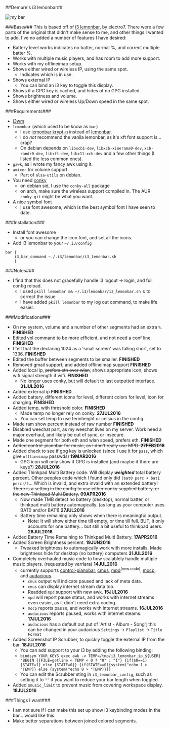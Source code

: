 ##Demure's i3 lemonbar##

![my bar][pic0]

###Base###
This is based off of [i3 lemonbar], by electro7.
There were a few parts of the original that didn't make sense to me, and other things I wanted to add.
I've no added a number of features I have desired:

* Battery level works indicates no batter, normal %, and correct multiple batter %.
* Works with multiple music players, and has room to add more support.
* Works with my offlineimap setup.
* Shows either wired or wireless IP, using the same spot.
  * Indicates which is in use.
* Shows external IP
  * You can bind an i3 key to toggle this display.
* Shows if a GPG key is cached, and hides of no GPG installed.
* Shows brightness and volume.
* Shows either wired or wireless Up/Down speed in the same spot.


###Requirements###
* [i3wm]
* `lemonbar` (which used to be know as `bar`)
  * I use [lemonbar krypt-n] instead of [lemonbar].
   * I do *not* recommend the vanila lemonbar, as it's xft font support is... crap?
   * On debian depends on `libxcb1-dev`, `libxcb-xinerama0-dev`, `xcb-randr0-dev`, `libxft-dev`, `libx11-xcb-dev` and a few other things (I listed the less common ones).
* `gawk`, as I wrote my fancy awk using it.
* `amixer` for volume support.
  * Part of `alsa-utils` on debian.
* You need [conky]
  * on debian sid, I use the `conky-all` package
  * on arch, make sure the wireless support compiled in. The AUR `conky-git` might be what you want.
* A nice symbol font
  * I use font awesome, which is the best symbol font I have seen to date.


###Installation###
* Install font awesome
  * or you can change the icon font, and set all the icons.
* Add i3 lemonbar to your `~/.i3/config`

```
bar {
    i3_bar_command ~./.i3/lemonbar/i3_lemonbar.sh
    }
```


###Notes###
* I find that this does not gracefully handle i3 logout -> login, and full config reload.
  * I used `pkill lemonbar && ~/.i3/lemonbar/i3_lemonbar.sh &` to correct the issue
  * I have added `pkill lemonbar` to my log out command, to make life easier.


###Modifications###
* On my system, volume and a number of other segments had an extra `%`. **FINISHED**
* Edited vol command to be more efficient, and not need a conf line **FINISHED**
* I felt that the declaring 1024 as a 'small screen' was falling short, set to 1336. **FINISHED**
* Edited the buffer between segments to be smaller. **FINISHED**
* Removed gmail support, and added offlineimap support **FINISHED**
* Added local ip, <strike>prefers eth over wlan</strike>; shows appropriate icon; shows wifi signal strength if wifi. **FINISHED**
  * No longer uses conky, but will default to last outputted interface. **31JUL2016**
* Added external ip **FINISHED**
* Added battery, different icons for level, different colors for level, icon for charging. **FINISHED**
* Added temp, with threshold color. **FINISHED**
  * Made temp no longer rely on conky. **27JUL2016**
  * You can set temp to use ferinheight or celsius in the config.
* Made ram show percent instead of raw number **FINISHED**
* Disabled weechat part, as my weechat lives on my server. Work need a major overhaul, and likely be out of sync, or insecure.
* Made one segment for both eth and wlan speed, prefers eth. **FINISHED**
* <strike>Added control-pianobar for music, as I don't really use MPD. **27FEB2016**</strike>
* Added check to see if gpg key is unlocked (since I use it for `pass`, which give `offlineimap` passwds) **19MAR2016**
  * GPG icon will only show if GPG is installed (and maybe if there are keys?) **28JUL2016**
* Added Thinkpad Multi Battery code. Will display ***weighted*** total battery percent. Other peoples code which I found only did `(bat0 perc + bat1 perc)/2`... Which is invalid, and extra invalid with an extended battery! <strike>There is a setting in the config to use either conky supplied battery, or the new Thinkpad Multi Battery.</strike> **09APR2016**
  * Now made TMB detect no battery (desktop), normal batter, or thinkpad multi battery automagically. (as long as your computer uses BAT0 and/or BAT1) **27JUL2016**
  * Battery time remaining only shows when there is meaningful output.
    * Note: It will show either time till empty, or time till full. BUT, it only accounts for one battery... but still a bit useful to thinkpad users. **28JUL2016**
* Added Battery Time Remaining to Thinkpad Multi Battery. **17APR2016**
* Added Screen Brightness percent. **19JUN2016**
  * Tweaked brightness to automagically work with more installs. Made brightness hide for desktop (no battery) computers **31JUL2016**
* Completely overhauled music code to how scalablely handle multiple music players. (requested by verrlara) **14JUL2016**
  * currently supports [control-pianobar], [cmus], [mpd]<sup>(new code)</sup>, [mocp], and [audacious].
    * `cmus` output will indicate paused and lack of meta data.
    * `cmus` can display internet stream data too.
    * Readded `mpd` support with new awk. **15JUL2016**
    * `mpd` will report pause status, and works with internet streams even easier, as it didn't need extra coding.
    * `mocp` reports pause, and works with internet streams. **16JUL2016**
    * `audacious` reports paused, works with internet steams. **17JUL2016**
    * `audacious` has a default out put of 'Artist - Album - Song'; this can be changed in your audacious `Settings` -> `Playlist` -> `Title Format`
* Added Screenshot IP Scrubber, to quickly toggle the external IP from the bar. **18JUL2016**
  * You can add support to your i3 by adding the following binding:
  * `bindsym YOUR_KEYS exec awk -v TEMP=/tmp/i3_lemonbar_ip_${USER} 'BEGIN {{FILE=getline < TEMP < 0 ? "0" : "1"} {if($0==1){STATE=1} else {STATE=0}} {if(STATE==0){system("echo 1 > "TEMP)} else {system("echo 0 > "TEMP)}}}'`
  * You can edit the Scrubber sting in `i3_lemonbar_config`, such as setting it to `""` if you want to reduce your bar length when toggled.
* Added `$music_limit` to prevent music from covering workspace display. **18JUL2016**


###Things I want###
* I am not sure if I can make this set up show i3 keybinding modes in the bar... would like this.
* Make better separations between joined colored segments.


[i3 lemonbar]: https://github.com/electro7/dotfiles/tree/master/.i3/lemonbar
[lemonbar krypt-n]: https://github.com/krypt-n/bar
[lemonbar]: https://github.com/LemonBoy/bar
[i3wm]: https://i3wm.org
[conky]: https://github.com/brndnmtthws/conky
[pic]: https://notabug.org/demure/dotfiles/src/master/i3/lemonbar/demure_i3_lemonbar_mod.png
[pic0]: https://notabug.org/demure/dotfiles/raw/master/i3/lemonbar/demure_i3_lemonbar_mod.png
[control-pianobar]: https://malabarba.github.io/control-pianobar/
[cmus]: https://cmus.github.io/
[mpd]: https://www.musicpd.org/
[mocp]: https://moc.daper.net/
[audacious]: http://audacious-media-player.org/

